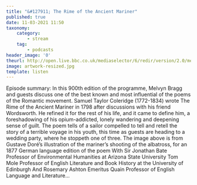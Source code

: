```yaml
---
title: "&#127911; The Rime of the Ancient Mariner"
published: true
date: 11-03-2021 11:50
taxonomy:
    category:
        - stream
    tag:
        - podcasts
header_image: '0'
theurl: http://open.live.bbc.co.uk/mediaselector/6/redir/version/2.0/mediaset/audio-nondrm-download/proto/http/vpid/p098hrgt.mp3
image: artwork-resized.jpg
template: listen
--- 
```

Episode summary: In this 900th edition of the programme, Melvyn Bragg and guests discuss one of the best known and most influential of the poems of the Romantic movement. Samuel Taylor Coleridge (1772-1834) wrote The Rime of the Ancient Mariner in 1798 after discussions with his friend Wordsworth. He refined it for the rest of his life, and it came to define him, a foreshadowing of his opium-addicted, lonely wandering and deepening sense of guilt. The poem tells of a sailor compelled to tell and retell the story of a terrible voyage in his youth, this time as guests are heading to a wedding party, where he stoppeth one of three. The image above is from Gustave Doré’s illustration of the mariner’s shooting of the albatross, for an 1877 German language edition of the poem With Sir Jonathan Bate Professor of Environmental Humanities at Arizona State University Tom Mole Professor of English Literature and Book History at the University of Edinburgh And Rosemary Ashton Emeritus Quain Professor of English Language and Literature…
